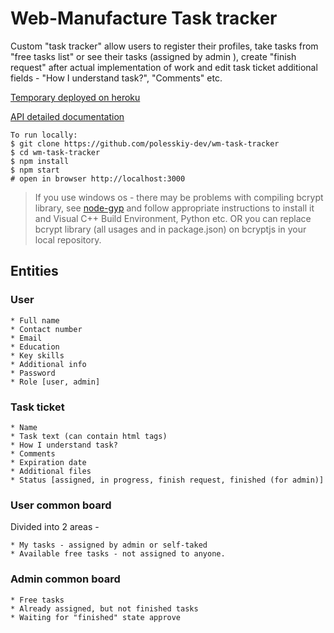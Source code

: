 # Web-Manufacture Task tracker

Custom "task tracker" allow users to register their profiles, take tasks from "free tasks list" or see their tasks (assigned by admin ), create "finish request" after actual implementation of work and edit task ticket additional fields - "How I understand task?", "Comments" etc.

[Temporary deployed on heroku](https://wm-task-tracker.herokuapp.com/)

[API detailed documentation](https://wm-task-tracker.herokuapp.com/doc)

    To run locally:
    $ git clone https://github.com/polesskiy-dev/wm-task-tracker
    $ cd wm-task-tracker
    $ npm install   
    $ npm start
    # open in browser http://localhost:3000
    
> If you use windows os - there may be problems with compiling bcrypt library, 
see [node-gyp](https://github.com/nodejs/node-gyp) and follow appropriate instructions to install it and Visual C++ Build Environment, Python etc.
OR you can replace bcrypt library (all usages and in package.json) on bcryptjs in your local repository.

## Entities

### User

    * Full name
    * Contact number
    * Email
    * Education
    * Key skills
    * Additional info
    * Password
    * Role [user, admin]
    
### Task ticket

    * Name
    * Task text (can contain html tags)
    * How I understand task?
    * Comments
    * Expiration date
    * Additional files
    * Status [assigned, in progress, finish request, finished (for admin)]
    
### User common board

Divided into 2 areas - 
    
    * My tasks - assigned by admin or self-taked
    * Available free tasks - not assigned to anyone.
    
### Admin common board

    * Free tasks
    * Already assigned, but not finished tasks
    * Waiting for "finished" state approve
     
     
    
